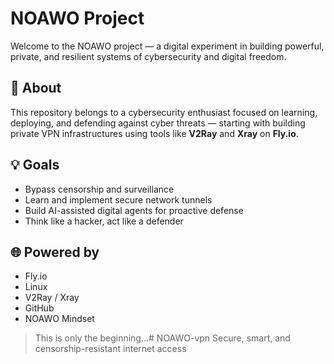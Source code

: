 # NOAWO Project

Welcome to the NOAWO project — a digital experiment in building powerful, private, and resilient systems of cybersecurity and digital freedom.

## 🔐 About

This repository belongs to a cybersecurity enthusiast focused on learning, deploying, and defending against cyber threats — starting with building private VPN infrastructures using tools like **V2Ray** and **Xray** on **Fly.io**.

## 💡 Goals

- Bypass censorship and surveillance
- Learn and implement secure network tunnels
- Build AI-assisted digital agents for proactive defense
- Think like a hacker, act like a defender

## 🌐 Powered by

- Fly.io
- Linux
- V2Ray / Xray
- GitHub
- NOAWO Mindset

> This is only the beginning...# NOAWO-vpn
  Secure, smart, and censorship-resistant internet access
